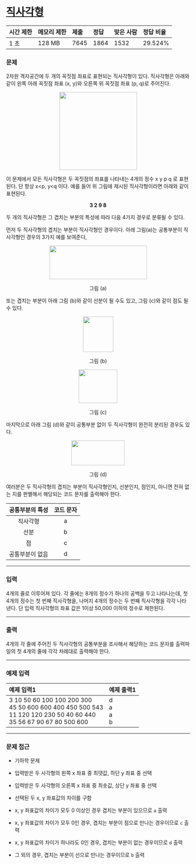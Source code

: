 # [직사각형](https://www.acmicpc.net/problem/2527)

<div align = center>

| 시간 제한 | 메모리 제한 | 제출 | 정답 | 맞은 사람 | 정답 비율 |
| :-------- | :---------- | :--- | :--- | :-------- | :-------- |
| 1 초      | 128 MB      | 7645 | 1864 | 1532      | 29.524%   |

</div>

### 문제

2차원 격자공간에 두 개의 꼭짓점 좌표로 표현되는 직사각형이 있다. 직사각형은 아래와 같이 왼쪽 아래 꼭짓점 좌표 (x, y)와 오른쪽 위 꼭짓점 좌표 (p, q)로 주어진다.

<div align=center>
  <img src="https://upload.acmicpc.net/42dae0fc-0b99-4894-9efb-ecbe4f82ddc0/-/preview/" widht="250px" height="213px" />
</div>

이 문제에서 모든 직사각형은 두 꼭짓점의 좌표를 나타내는 4개의 정수 x y p q 로 표현된다. 단 항상 x<p, y<q 이다. 예를 들어 위 그림에 제시된 직사각형이라면 아래와 같이 표현된다.

<div align=center>

**3 2 9 8**

</div>

두 개의 직사각형은 그 겹치는 부분의 특성에 따라 다음 4가지 경우로 분류될 수 있다.

먼저 두 직사각형의 겹치는 부분이 직사각형인 경우이다. 아래 그림(a)는 공통부분이 직사각형인 경우의 3가지 예를 보여준다,

<div align=center>
  
  <img src="https://upload.acmicpc.net/fa199f60-888a-4cbc-ac44-c50bbb3edf10/-/preview/" width="267px" height="92px" />
  
그림 (a)

</div>

또는 겹치는 부분이 아래 그림 (b)와 같이 선분이 될 수도 있고, 그림 (c)와 같이 점도 될 수 있다.

<div align=center>

  <img src="https://upload.acmicpc.net/18c85091-ae8c-4380-88b9-5c25026f3af6/-/preview/" width="83px" height="97px" />

그림 (b)

  <img src="https://upload.acmicpc.net/9cf6a020-9a7d-4638-afb8-f284ca588b8b/-/preview/" width="106px" height="92px" />

그림 (c)

</div>

마지막으로 아래 그림 (d)와 같이 공통부분 없이 두 직사각형이 완전히 분리된 경우도 있다.

<div align=center>

  <img src="https://upload.acmicpc.net/f4d434ee-dee0-42a7-a5b6-a2c12b248fb2/-/preview/" width="146px" height="68px" />

그림 (d)

</div>

여러분은 두 직사각형의 겹치는 부분이 직사각형인지, 선분인지, 점인지, 아니면 전혀 없는 지를 판별해서 해당되는 코드 문자를 출력해야 한다.

<div align=center>

| 공통부분의 특성 | 코드 문자 |
| :-------------: | :-------: |
|    직사각형     |     a     |
|      선분       |     b     |
|       점        |     c     |
| 공통부분이 없음 |     d     |

</div>

---

### 입력

4개의 줄로 이루어져 있다. 각 줄에는 8개의 정수가 하나의 공백을 두고 나타나는데, 첫 4개의 정수는 첫 번째 직사각형을, 나머지 4개의 정수는 두 번째 직사각형을 각각 나타낸다. 단 입력 직사각형의 좌표 값은 1이상 50,000 이하의 정수로 제한된다.

---

### 출력

4개의 각 줄에 주어진 두 직사각형의 공통부분을 조사해서 해당하는 코드 문자를 출력파일의 첫 4개의 줄에 각각 차례대로 출력해야 한다.

---

### 예제 입력

| 예제 입력1                                                                                                                 | 예제 출력1          |
| :------------------------------------------------------------------------------------------------------------------------- | :------------------ |
| 3 10 50 60 100 100 200 300<br/>45 50 600 600 400 450 500 543<br/>11 120 120 230 50 40 60 440<br/>35 56 67 90 67 80 500 600 | d<br/>a<br/>a<br/>b |

---

### 문제 접근

- 기하학 문제

- 입력받은 두 사각형의 왼쪽 x 좌표 중 최댓값, 하단 y 좌표 중 선택

- 입력받은 두 사각형의 오른쪽 x 좌표 중 최솟값, 상단 y 좌표 중 선택

- 선택된 두 x, y 좌표값의 차이를 구함

- x, y 좌표값의 차이가 모두 0 이상인 경우 겹치는 부분이 있으므로 `a` 출력

- x, y 좌표값의 차이가 모두 0인 경우, 겹치는 부분이 점으로 만나는 경우이므로 `c` 출력

- x, y 좌표값의 차이가 하나라도 0인 경우, 겹치는 부분이 없는 경우이므로 `d` 출력

- 그 외의 경우, 겹치는 부분이 선으로 만나는 경우이므로 `b` 출력
